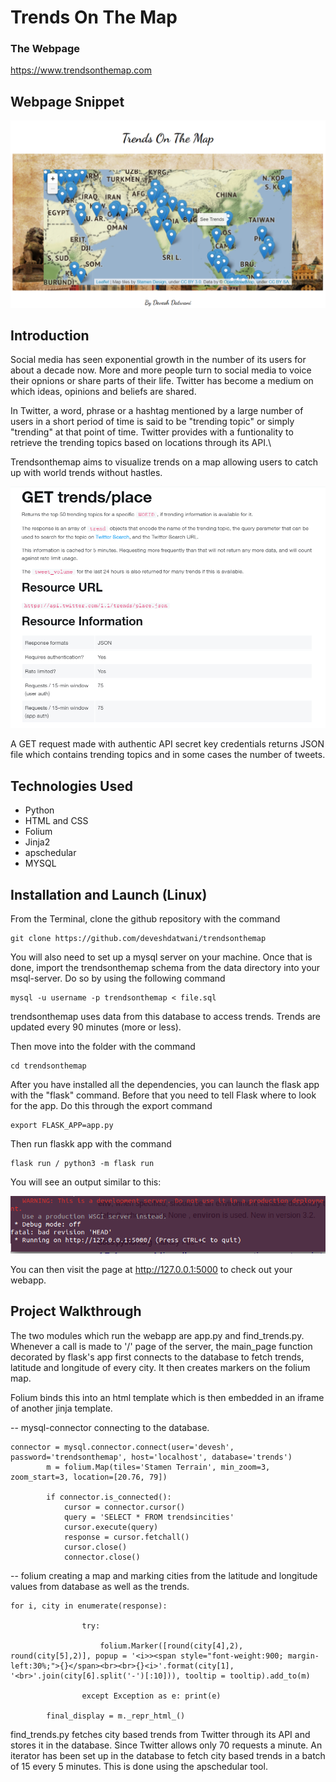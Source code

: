 # Trends On The Map

### The Webpage
https://www.trendsonthemap.com

## Webpage Snippet

![](https://github.com/deveshdatwani/trendsonthemap/blob/master/trends.PNG) 

## Introduction

Social media has seen exponential growth in the number of its users for about a decade now. More and more people turn to social media to voice their opnions or share parts of their life. Twitter has become a medium on which ideas, opinions and beliefs are shared.

In Twitter, a word, phrase or a hashtag mentioned by a large number of users in a short period of time is said to be "trending topic" or simply "trending" at that point of time. Twitter provides with a funtionality to retrieve the trending topics based on locations through its API.\

Trendsonthemap aims to visualize trends on a map allowing users to catch up with world trends without hastles.

![](https://github.com/deveshdatwani/trendsonthemap/blob/master/twitter-trends.PNG)

A GET request made with authentic API secret key credentials returns JSON file which contains trending topics and in some cases the number of tweets.

## Technologies Used

* Python
* HTML and CSS
* Folium
* Jinja2
* apschedular
* MYSQL

## Installation and Launch (Linux)

From the Terminal, clone the github repository with the command

```
git clone https://github.com/deveshdatwani/trendsonthemap
```

You will also need to set up a mysql server on your machine. Once that is done, import the trendsonthemap schema from the data directory into your msql-server. Do so by using the following command 

```
mysql -u username -p trendsonthemap < file.sql
```

trendsonthemap uses data from this database to access trends. Trends are updated every 90 minutes (more or less).

Then move into the folder with the command

```
cd trendsonthemap
```

After you have installed all the dependencies, you can launch the flask app with the "flask" command. Before that you need to tell Flask where to look for the app. Do this through the export command

```
export FLASK_APP=app.py
```

Then run flaskk app with the command 

```
flask run / python3 -m flask run
```

You will see an output similar to this:

![](https://github.com/deveshdatwani/trendsonthemap/blob/master/snippet3.png.png)

You can then visit the page at http://127.0.0.1:5000 to check out your webapp.

## Project Walkthrough

The two modules which run the webapp are app.py and find_trends.py. Whenever a call is made to '/' page of the server, the main_page function decorated by flask's app first connects to the database to fetch trends, latitude and longitude of every city. It then creates markers on the folium map.


Folium binds this into an html template which is then embedded in an iframe of another jinja template.


-- mysql-connector connecting to the database.

```
connector = mysql.connector.connect(user='devesh', password='trendsonthemap', host='localhost', database='trends')
		m = folium.Map(tiles='Stamen Terrain', min_zoom=3, zoom_start=3, location=[20.76, 79])

		if connector.is_connected():
			cursor = connector.cursor()
			query = 'SELECT * FROM trendsincities'
			cursor.execute(query)
			response = cursor.fetchall()
			cursor.close()
			connector.close()
```

-- folium creating a map and marking cities from the latitude and longitude values from database as well as the trends.

```
for i, city in enumerate(response):

				try:

					folium.Marker([round(city[4],2), round(city[5],2)], popup = '<i>><span style="font-weight:900; margin-left:30%;">{}</span><br><br>{}<i>'.format(city[1], '<br>'.join(city[6].split('-')[:10])), tooltip = tooltip).add_to(m)

				except Exception as e: print(e)

		final_display = m._repr_html_()
```

find_trends.py fetches city based trends from Twitter through its API and stores it in the database. Since Twitter allows only 70 requests a minute. An iterator has been set up in the database to fetch city based trends in a batch of 15 every 5 minutes. This is done using the apschedular tool.
